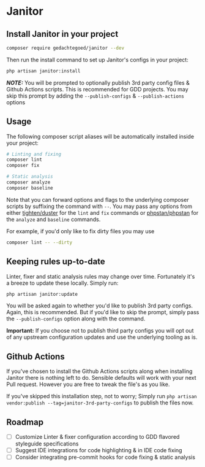 # Janitor

## Install Janitor in your project
``` bash
composer require gedachtegoed/janitor --dev
```

Then run the install command to set up Janitor's configs in your project:

``` bash
php artisan janitor:install
```

***NOTE:*** You will be prompted to optionally publish 3rd party config files & Github Actions scripts. This is recommended for GDD projects. You may skip this prompt by adding the `--publish-configs` & `--publish-actions` options

## Usage
The following composer script aliases will be automatically installed inside your project:

``` bash
# Linting and fixing
composer lint
composer fix

# Static analysis
composer analyze
composer baseline
```

Note that you can forward options and flags to the underlying composer scripts by suffixing the command with `--`. You may pass any options from either [tighten/duster](https://github.com/tighten/duster) for the `lint` and `fix` commands or [phpstan/phpstan](https://phpstan.org/config-reference) for the `analyze` and `baseline` commands.

For example, if you'd only like to fix dirty files you may use

``` bash
composer lint -- --dirty
```

## Keeping rules up-to-date
Linter, fixer and static analysis rules may change over time. Fortunately it's a breeze to update these locally. Simply run:

``` bash
php artisan janitor:update
```
You will be asked again to whether you'd like to publish 3rd party configs. Again, this is recommended. But if you'd like to skip the prompt, simply pass the `--publish-configs` option along with the command.

**Important:** If you choose not to publish third party configs you will opt out of any upstream configuration updates and use the underlying tooling as is.

## Github Actions
If you've chosen to install the Github Actions scripts along when installing Janitor there is nothing left to do. Sensible defaults will work with your next Pull request. However you are free to tweak the file's as you like.

If you've skipped this installation step, not to worry; Simply run `php artisan vendor:publish --tag=janitor-3rd-party-configs` to publish the files now.
## Roadmap

- [ ] Customize Linter & fixer configuration according to GDD flavored styleguide specifications
- [ ] Suggest IDE integrations for code highlighting & in IDE code fixing
- [ ] Consider integrating pre-commit hooks for code fixing & static analysis
